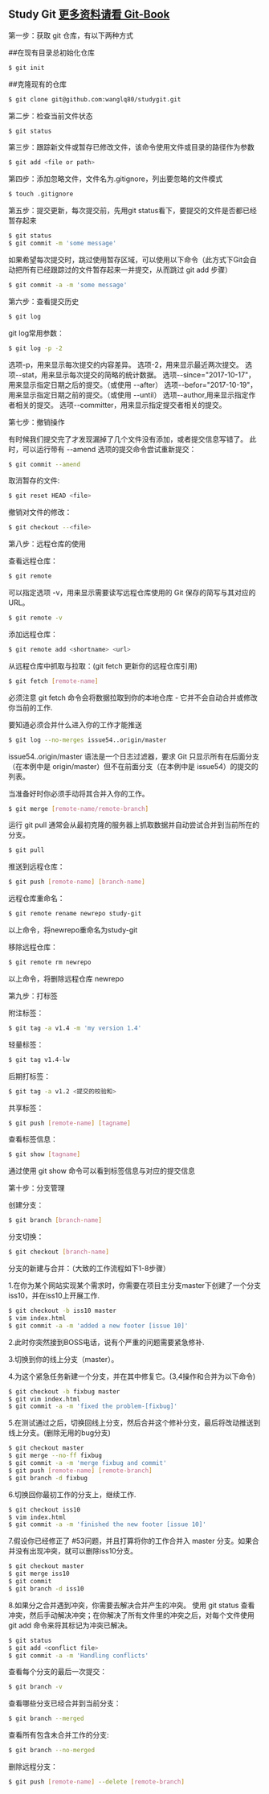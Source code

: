 ## Study Git [更多资料请看 Git-Book](https://git-scm.com/book/zh/v2/)

第一步：获取 git 仓库，有以下两种方式

##在现有目录总初始化仓库

```bash
$ git init
```

##克隆现有的仓库

```bash
$ git clone git@github.com:wanglq80/studygit.git
```

第二步：检查当前文件状态

```bash
$ git status
```

第三步：跟踪新文件或暂存已修改文件，该命令使用文件或目录的路径作为参数

```bash
$ git add <file or path>
```

第四步：添加忽略文件，文件名为.gitignore，列出要忽略的文件模式

```bash
$ touch .gitignore
```

第五步：提交更新，每次提交前，先用git status看下，要提交的文件是否都已经暂存起来

```bash
$ git status
$ git commit -m 'some message'
```

如果希望每次提交时，跳过使用暂存区域，可以使用以下命令（此方式下Git会自动把所有已经跟踪过的文件暂存起来一并提交，从而跳过 git add 步骤）

```bash
$ git commit -a -m 'some message'
```

第六步：查看提交历史

```bash
$ git log
```

git log常用参数：

```bash
$ git log -p -2
```

选项-p，用来显示每次提交的内容差异。
选项-2，用来显示最近两次提交。
选项--stat，用来显示每次提交的简略的统计数据。
选项--since="2017-10-17"，用来显示指定日期之后的提交。（或使用 --after）
选项--befor="2017-10-19"，用来显示指定日期之前的提交。（或使用 --until）
选项--author,用来显示指定作者相关的提交。
选项--committer，用来显示指定提交者相关的提交。

第七步：撤销操作

有时候我们提交完了才发现漏掉了几个文件没有添加，或者提交信息写错了。 此时，可以运行带有 --amend 选项的提交命令尝试重新提交：

```bash
$ git commit --amend
```

取消暂存的文件:

```bash
$ git reset HEAD <file>
```

撤销对文件的修改：

```bash
$ git checkout --<file>
```

第八步：远程仓库的使用

查看远程仓库：

```bash
$ git remote
```

可以指定选项 -v，用来显示需要读写远程仓库使用的 Git 保存的简写与其对应的 URL。

```bash
$ git remote -v
```


添加远程仓库：

```bash
$ git remote add <shortname> <url>
```

从远程仓库中抓取与拉取：(git fetch 更新你的远程仓库引用)

```bash
$ git fetch [remote-name]
```

必须注意 git fetch 命令会将数据拉取到你的本地仓库 - 它并不会自动合并或修改你当前的工作.

要知道必须合并什么进入你的工作才能推送

```bash
$ git log --no-merges issue54..origin/master
```

issue54..origin/master 语法是一个日志过滤器，要求 Git 只显示所有在后面分支（在本例中是 origin/master）但不在前面分支（在本例中是 issue54）的提交的列表。

当准备好时你必须手动将其合并入你的工作。

```bash
$ git merge [remote-name/remote-branch]
```

运行 git pull 通常会从最初克隆的服务器上抓取数据并自动尝试合并到当前所在的分支。

```bash
$ git pull
```

推送到远程仓库：

```bash
$ git push [remote-name] [branch-name]
```

远程仓库重命名：

```bash
$ git remote rename newrepo study-git
```
以上命令，将newrepo重命名为study-git

移除远程仓库：

```bash
$ git remote rm newrepo
```
以上命令，将删除远程仓库 newrepo

第九步：打标签

附注标签：

```bash
$ git tag -a v1.4 -m 'my version 1.4'
```

轻量标签：

```bash
$ git tag v1.4-lw
```

后期打标签：

```bash
$ git tag -a v1.2 <提交的校验和>
```

共享标签：

```bash
$ git push [remote-name] [tagname]
```

查看标签信息：

```bash
$ git show [tagname]
```

通过使用 git show 命令可以看到标签信息与对应的提交信息

第十步：分支管理

创建分支：

```bash
$ git branch [branch-name]
```

分支切换：

```bash
$ git checkout [branch-name]
```

分支的新建与合并：（大致的工作流程如下1-8步骤）

1.在你为某个网站实现某个需求时，你需要在项目主分支master下创建了一个分支iss10，并在iss10上开展工作.

```bash
$ git checkout -b iss10 master
$ vim index.html
$ git commit -a -m 'added a new footer [issue 10]'
```

2.此时你突然接到BOSS电话，说有个严重的问题需要紧急修补.

3.切换到你的线上分支（master）。

4.为这个紧急任务新建一个分支，并在其中修复它。(3,4操作和合并为以下命令)

```bash
$ git checkout -b fixbug master
$ git vim index.html
$ git commit -a -m 'fixed the problem-[fixbug]'
```

5.在测试通过之后，切换回线上分支，然后合并这个修补分支，最后将改动推送到线上分支。(删除无用的bug分支)

```bash
$ git checkout master
$ git merge --no-ff fixbug
$ git commit -a -m 'merge fixbug and commit'
$ git push [remote-name] [remote-branch]
$ git branch -d fixbug
```

6.切换回你最初工作的分支上，继续工作.

```bash
$ git checkout iss10
$ vim index.html
$ git commit -a -m 'finished the new footer [issue 10]'
```

7.假设你已经修正了 #53问题，并且打算将你的工作合并入 master 分支。如果合并没有出现冲突，就可以删除iss10分支。

```bash
$ git checkout master
$ git merge iss10
$ git commit
$ git branch -d iss10
```

8.如果分之合并遇到冲突，你需要去解决合并产生的冲突。
使用 git status 查看冲突，然后手动解决冲突；在你解决了所有文件里的冲突之后，对每个文件使用 git add 命令来将其标记为冲突已解决。

```bash
$ git status
$ git add <conflict file>
$ git commit -a -m 'Handling conflicts'
```

查看每个分支的最后一次提交：

```bash
$ git branch -v
```

查看哪些分支已经合并到当前分支：

```bash
$ git branch --merged
```

查看所有包含未合并工作的分支:

```bash
$ git branch --no-merged
```

删除远程分支：

```bash
$ git push [remote-name] --delete [remote-branch]
```

